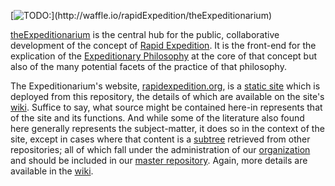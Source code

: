 [![TODO:](https://badge.waffle.io/rapidExpedition/theExpeditionarium.png?label=ready&title=TODO:)](http://waffle.io/rapidExpedition/theExpeditionarium)

[theExpeditionarium]() is the central hub for the public, collaborative development of the concept of [Rapid Expedition]().  It is the front-end for the explication of the [Expeditionary Philosophy]() at the core of that concept but also of the many potential facets of the practice of that philosophy.

The Expeditionarium's website, [rapidexpedition.org](), is a [static site]() which is deployed from this repository, the details of which are available on the site's [wiki]().  Suffice to say, what source might be contained here-in represents that of the site and its functions.  And while some of the literature also found here generally represents the subject-matter, it does so in the context of the site, except in cases where that content is a [subtree]() retrieved from other repositories; all of which fall under the administration of our [organization]() and should be included in our [master repository]().  Again, more details are available in the [wiki]().
